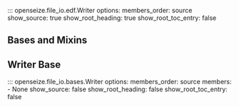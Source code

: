 ::: openseize.file_io.edf.Writer
    options:
        members_order:
            source
        show_source:
            true
        show_root_heading:
            true
        show_root_toc_entry:
            false

## Bases and Mixins

## Writer Base
::: openseize.file_io.bases.Writer
    options:
        members_order:
            source
        members:
            - None
        show_source: 
            false
        show_root_heading:
            false
        show_root_toc_entry: 
            false
